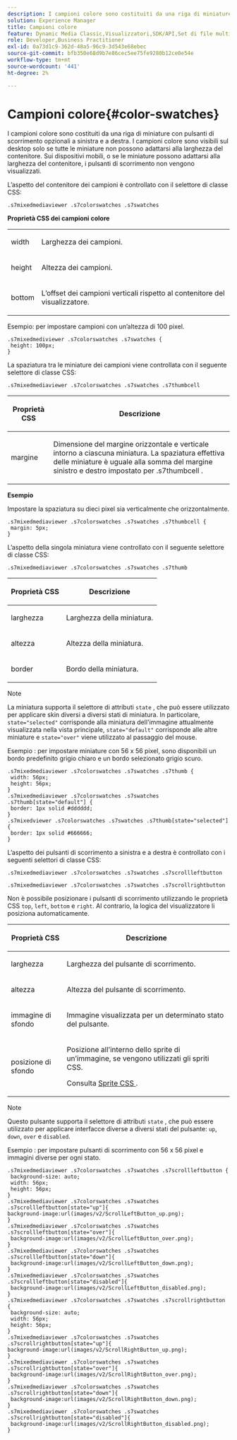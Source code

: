 ```yaml
---
description: I campioni colore sono costituiti da una riga di miniature con pulsanti di scorrimento opzionali a sinistra e a destra. I campioni colore sono visibili sul desktop solo se tutte le miniature non possono adattarsi alla larghezza del contenitore. Sui dispositivi mobili, o se le miniature possono adattarsi alla larghezza del contenitore, i pulsanti di scorrimento non vengono visualizzati.
solution: Experience Manager
title: Campioni colore
feature: Dynamic Media Classic,Visualizzatori,SDK/API,Set di file multimediali diversi
role: Developer,Business Practitioner
exl-id: 0a73d1c9-362d-48a5-96c9-3d543e68ebec
source-git-commit: bfb350e68d9b7e86cec5ee75fe9280b12ce0e54e
workflow-type: tm+mt
source-wordcount: '441'
ht-degree: 2%

---
```


# Campioni colore{#color-swatches}

I campioni colore sono costituiti da una riga di miniature con pulsanti di scorrimento opzionali a sinistra e a destra. I campioni colore sono visibili sul desktop solo se tutte le miniature non possono adattarsi alla larghezza del contenitore. Sui dispositivi mobili, o se le miniature possono adattarsi alla larghezza del contenitore, i pulsanti di scorrimento non vengono visualizzati.

L’aspetto del contenitore dei campioni è controllato con il selettore di classe CSS:

```
.s7mixedmediaviewer .s7colorswatches .s7swatches
```

**Proprietà CSS dei campioni colore**

<table id="table_C48C56E696304C9BAFEE71BA9EA9A174"> 
 <tbody> 
  <tr> 
   <td colname="col1"> <p> <span class="codeph"> width </span> </p> </td> 
   <td colname="col2"> <p>Larghezza dei campioni. </p> </td> 
  </tr> 
  <tr> 
   <td colname="col1"> <p> <span class="codeph"> height </span> </p> </td> 
   <td colname="col2"> <p>Altezza dei campioni. </p> </td> 
  </tr> 
  <tr> 
   <td colname="col1"> <p> <span class="codeph"> bottom  </span> </p> </td> 
   <td colname="col2"> <p>L’offset dei campioni verticali rispetto al contenitore del visualizzatore. </p> </td> 
  </tr> 
 </tbody> 
</table>

Esempio: per impostare campioni con un’altezza di 100 pixel.

```
.s7mixedmediviewer .s7colorswatches .s7swatches { 
 height: 100px;  
}
```

<!--<a id="section_061E550C1C1D4DB2BD663A898895B38C"></a>-->

La spaziatura tra le miniature dei campioni viene controllata con il seguente selettore di classe CSS:

`.s7mixedmediaviewer .s7colorswatches .s7swatches .s7thumbcell`

<table id="table_ECE063DB98154E099FB024F66FF877D7"> 
 <thead> 
  <tr> 
   <th colname="col1" class="entry"> <p>Proprietà CSS </p> </th> 
   <th colname="col2" class="entry"> <p>Descrizione </p> </th> 
  </tr> 
 </thead>
 <tbody> 
  <tr> 
   <td colname="col1"> <p> <span class="codeph"> margine  </span> </p> </td> 
   <td colname="col2"> <p> Dimensione del margine orizzontale e verticale intorno a ciascuna miniatura. La spaziatura effettiva delle miniature è uguale alla somma del margine sinistro e destro impostato per <span class="codeph"> .s7thumbcell </span>. </p> </td> 
  </tr> 
 </tbody> 
</table>

**Esempio**

Impostare la spaziatura su dieci pixel sia verticalmente che orizzontalmente.

```
.s7mixedmediaviewer .s7colorswatches .s7swatches .s7thumbcell { 
 margin: 5px; 
}
```

L’aspetto della singola miniatura viene controllato con il seguente selettore di classe CSS:

`.s7mixedmediaviewer .s7colorswatches .s7swatches .s7thumb`

<table id="table_09B6E232FB94417392D101A7A653BE54"> 
 <thead> 
  <tr> 
   <th colname="col1" class="entry"> <p> Proprietà CSS </p> </th> 
   <th colname="col2" class="entry"> <p>Descrizione </p> </th> 
  </tr> 
 </thead>
 <tbody> 
  <tr> 
   <td colname="col1"> <p> <span class="codeph"> larghezza  </span> </p> </td> 
   <td colname="col2"> <p>Larghezza della miniatura. </p> </td> 
  </tr> 
  <tr> 
   <td colname="col1"> <p> <span class="codeph"> altezza  </span> </p> </td> 
   <td colname="col2"> <p>Altezza della miniatura. </p> </td> 
  </tr> 
  <tr> 
   <td colname="col1"> <p> <span class="codeph"> border  </span> </p> </td> 
   <td colname="col2"> <p>Bordo della miniatura. </p> </td> 
  </tr> 
 </tbody> 
</table>

>[!NOTE]
>
>La miniatura supporta il selettore di attributi `state` , che può essere utilizzato per applicare skin diversi a diversi stati di miniatura. In particolare, `state="selected"` corrisponde alla miniatura dell&#39;immagine attualmente visualizzata nella vista principale, `state="default"` corrisponde alle altre miniature e `state="over"` viene utilizzato al passaggio del mouse.

Esempio : per impostare miniature con 56 x 56 pixel, sono disponibili un bordo predefinito grigio chiaro e un bordo selezionato grigio scuro.

```
.s7mixedmediaviewer .s7colorswatches .s7swatches .s7thumb { 
 width: 56px; 
 height: 56px;  
} 
.s7mixedmediaviewer .s7colorswatches .s7swatches .s7thumb[state="default"] { 
 border: 1px solid #dddddd; 
} 
.s7mixedviewer .s7colorswatches .s7swatches .s7thumb[state="selected"] { 
 border: 1px solid #666666; 
}
```

L’aspetto dei pulsanti di scorrimento a sinistra e a destra è controllato con i seguenti selettori di classe CSS:

`.s7mixedmediaviewer .s7colorswatches .s7swatches .s7scrollleftbutton`

`.s7mixedmediaviewer .s7colorswatches .s7swatches .s7scrollrightbutton`

Non è possibile posizionare i pulsanti di scorrimento utilizzando le proprietà CSS `top`, `left`, `bottom` e `right`. Al contrario, la logica del visualizzatore li posiziona automaticamente.

<table id="table_A5663C4AAC4446168CAD8DBA2894BB9C"> 
 <thead> 
  <tr> 
   <th colname="col1" class="entry"> <p> Proprietà CSS </p> </th> 
   <th colname="col2" class="entry"> <p>Descrizione </p> </th> 
  </tr> 
 </thead>
 <tbody> 
  <tr> 
   <td colname="col1"> <p> <span class="codeph"> larghezza  </span> </p> </td> 
   <td colname="col2"> <p>Larghezza del pulsante di scorrimento. </p> </td> 
  </tr> 
  <tr> 
   <td colname="col1"> <p> <span class="codeph"> altezza  </span> </p> </td> 
   <td colname="col2"> <p>Altezza del pulsante di scorrimento. </p> </td> 
  </tr> 
  <tr> 
   <td colname="col1"> <p> <span class="codeph"> immagine di sfondo  </span> </p> </td> 
   <td colname="col2"> <p>Immagine visualizzata per un determinato stato del pulsante. </p> </td> 
  </tr> 
  <tr> 
   <td colname="col1"> <p> <span class="codeph"> posizione di sfondo  </span> </p> </td> 
   <td colname="col2"> <p> Posizione all’interno dello sprite di un’immagine, se vengono utilizzati gli spriti CSS. </p> <p>Consulta <a href="../../../c-html5-s7-aem-asset-viewers/c-html5-mixedmedia-viewer-about/c-html5-mixedmedia-viewer-customizingviewer/c-html5-mixedmedia-viewer-customizingviewer.md#section-209a43dfbddf4fc589e79cddaf233f50" format="dita" scope="local"> Sprite CSS </a>. </p> </td> 
  </tr> 
 </tbody> 
</table>

>[!NOTE]
>
>Questo pulsante supporta il selettore di attributi `state` , che può essere utilizzato per applicare interfacce diverse a diversi stati del pulsante: `up`, `down`, `over` e `disabled`.

Esempio : per impostare pulsanti di scorrimento con 56 x 56 pixel e immagini diverse per ogni stato.

```
.s7mixedmediaviewer .s7colorswatches .s7swatches .s7scrollleftbutton { 
 background-size: auto; 
 width: 56px; 
 height: 56px; 
} 
.s7mixedmediaviewer .s7colorswatches .s7swatches .s7scrollleftbutton[state="up"]{ 
background-image:url(images/v2/ScrollLeftButton_up.png); 
} 
.s7mixedmediaviewer .s7colorswatches .s7swatches .s7scrollleftbutton[state="over"]{ 
 background-image:url(images/v2/ScrollLeftButton_over.png); 
} 
.s7mixedmediaviewer .s7colorswatches .s7swatches .s7scrollleftbutton[state="down"]{ 
 background-image:url(images/v2/ScrollLeftButton_down.png); 
} 
.s7mixedmediaviewer .s7colorswatches .s7swatches .s7scrollleftbutton[state="disabled"]{ 
 background-image:url(images/v2/ScrollLeftButton_disabled.png); 
} 
.s7mixedmediaviewer .s7colorswatches .s7swatches .s7scrollrightbutton { 
 background-size: auto; 
 width: 56px; 
 height: 56px; 
} 
.s7mixedmediaviewer .s7colorswatches .s7swatches .s7scrollrightbutton[state="up"]{ 
background-image:url(images/v2/ScrollRightButton_up.png); 
} 
.s7mixedmediaviewer .s7colorswatches .s7swatches .s7scrollrightbutton[state="over"]{ 
 background-image:url(images/v2/ScrollRightButton_over.png); 
} 
.s7mixedmediaviewer .s7colorswatches .s7swatches .s7scrollrightbutton[state="down"]{ 
 background-image:url(images/v2/ScrollRightButton_down.png); 
} 
.s7mixedmediaviewer .s7colorswatches .s7swatches .s7scrollrightbutton[state="disabled"]{ 
 background-image:url(images/v2/ScrollRightButton_disabled.png); 
}
```

